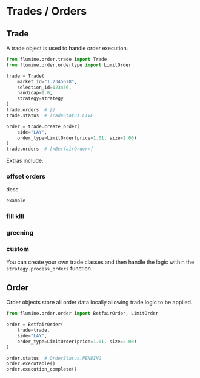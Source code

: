 # Trades / Orders

## Trade

A trade object is used to handle order execution.

```python
from flumine.order.trade import Trade
from flumine.order.ordertype import LimitOrder

trade = Trade(
    market_id="1.2345678",
    selection_id=123456,
    handicap=1.0,
    strategy=strategy
)
trade.orders  # []
trade.status  # TradeStatus.LIVE

order = trade.create_order(
    side="LAY",
    order_type=LimitOrder(price=1.01, size=2.00)
)
trade.orders  # [<BetfairOrder>]
```

Extras include:

### offset orders

desc

```python
example
```

### fill kill
### greening

### custom
You can create your own trade classes and then handle the logic within the `strategy.process_orders` function.

## Order

Order objects store all order data locally allowing trade logic to be applied.

```python
from flumine.order.order import BetfairOrder, LimitOrder

order = BetfairOrder(
    trade=trade,
    side="LAY",
    order_type=LimitOrder(price=1.01, size=2.00)
)

order.status  # OrderStatus.PENDING
order.executable()
order.execution_complete()
```
